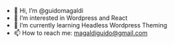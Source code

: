 - 👋 Hi, I’m @guidomagaldi
- 👀 I’m interested in Wordpress and React
- 🌱 I’m currently learning Headless Wordpress Theming
- 📫 How to reach me: magaldiguido@gmail.com

<!---
guidomagaldi/guidomagaldi is a ✨ special ✨ repository because its `README.md` (this file) appears on your GitHub profile.
You can click the Preview link to take a look at your changes.
--->
